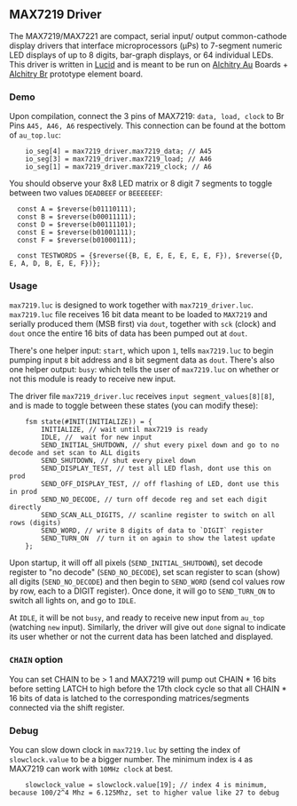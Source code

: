 ## MAX7219 Driver

The MAX7219/MAX7221 are compact, serial input/ output common-cathode display drivers that interface microprocessors (μPs) to 7-segment numeric LED displays of up to 8 digits, bar-graph displays, or 64 individual LEDs. This driver is written in [Lucid](https://alchitry.com/lucid) and is meant to be run on [Alchitry Au](https://www.sparkfun.com/products/16527) Boards + [Alchitry Br](https://www.sparkfun.com/products/16524) prototype element board.

### Demo

Upon compilation, connect the 3 pins of MAX7219: `data, load, clock` to Br Pins `A45, A46, A6` respectively. This connection can be found at the bottom of `au_top.luc`:

```
    io_seg[4] = max7219_driver.max7219_data; // A45
    io_seg[3] = max7219_driver.max7219_load; // A46
    io_seg[1] = max7219_driver.max7219_clock; // A6
```

You should observe your 8x8 LED matrix or 8 digit 7 segments to toggle between two values `DEADBEEF` or `BEEEEEEF`:

```
  const A = $reverse(b01110111);
  const B = $reverse(b00011111);
  const D = $reverse(b00111101);
  const E = $reverse(b01001111);
  const F = $reverse(b01000111);

  const TESTWORDS = {$reverse({B, E, E, E, E, E, E, F}), $reverse({D, E, A, D, B, E, E, F})};
```

### Usage

`max7219.luc` is designed to work together with `max7219_driver.luc`. `max7219.luc` file receives 16 bit data meant to be loaded to `MAX7219` and serially produced them (MSB first) via `dout`, together with `sck` (clock) and `dout` once the entire 16 bits of data has been pumped out at `dout`.

There's one helper input: `start`, which upon `1`, tells `max7219.luc` to begin pumping input `8` bit address and `8` bit segment data as `dout`.
There's also one helper output: `busy`: which tells the user of `max7219.luc` on whether or not this module is ready to receive new input.

The driver file `max7219_driver.luc` receives `input segment_values[8][8]`, and is made to toggle between these states (you can modify these):

```
    fsm state(#INIT(INITIALIZE)) = {
        INITIALIZE, // wait until max7219 is ready
        IDLE, //  wait for new input
        SEND_INITIAL_SHUTDOWN, // shut every pixel down and go to no decode and set scan to ALL digits
        SEND_SHUTDOWN, // shut every pixel down
        SEND_DISPLAY_TEST, // test all LED flash, dont use this on prod
        SEND_OFF_DISPLAY_TEST, // off flashing of LED, dont use this in prod
        SEND_NO_DECODE, // turn off decode reg and set each digit directly
        SEND_SCAN_ALL_DIGITS, // scanline register to switch on all rows (digits)
        SEND_WORD, // write 8 digits of data to `DIGIT` register
        SEND_TURN_ON  // turn it on again to show the latest update
    };
```

Upon startup, it will off all pixels (`SEND_INITIAL_SHUTDOWN`), set decode register to "no decode" (`SEND_NO_DECODE`), set scan register to scan (show) all digits (`SEND_NO_DECODE`) and then begin to `SEND_WORD` (send col values row by row, each to a DIGIT register). Once done, it will go to `SEND_TURN_ON` to switch all lights on, and go to `IDLE`.

At `IDLE`, it will be not `busy`, and ready to receive new input from `au_top` (watching `new` input). Similarly, the driver will give out `done` signal to indicate its user whether or not the current data has been latched and displayed.

### `CHAIN` option
You can set CHAIN to be > 1 and MAX7219 will pump out CHAIN * 16 bits before setting LATCH to high before the 17th clock cycle so that all CHAIN * 16 bits of data is latched to the corresponding matrices/segments connected via the shift register.

### Debug

You can slow down clock in `max7219.luc` by setting the index of `slowclock.value` to be a bigger number. The minimum index is `4` as MAX7219 can work with `10MHz clock` at best.

```
    slowclock_value = slowclock.value[19]; // index 4 is minimum, because 100/2^4 Mhz = 6.125Mhz, set to higher value like 27 to debug
```
